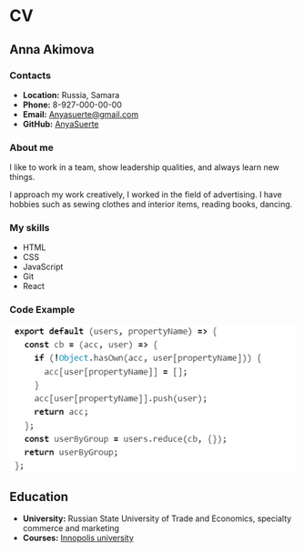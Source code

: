# CV

## Anna Akimova

### Contacts

* __Location:__ Russia, Samara
* __Phone:__ 8-927-000-00-00
* __Email:__ <Anyasuerte@gmail.com>
* __GitHub:__ [AnyaSuerte](https://github.com/AnyaSuerte)

### About me

I like to work in a team, show leadership qualities, and always learn new things.

I approach my work creatively, I worked in the field of advertising. I have hobbies such as sewing clothes and interior items, reading books, dancing.

### My skills

* HTML
* CSS
* JavaScript
* Git
* React

### Code Example

![code](code.png)

## Education

* __University:__ Russian State University of Trade and Economics, specialty commerce and marketing
* __Courses:__ [Innopolis university](https://stc.innopolis.university/)
